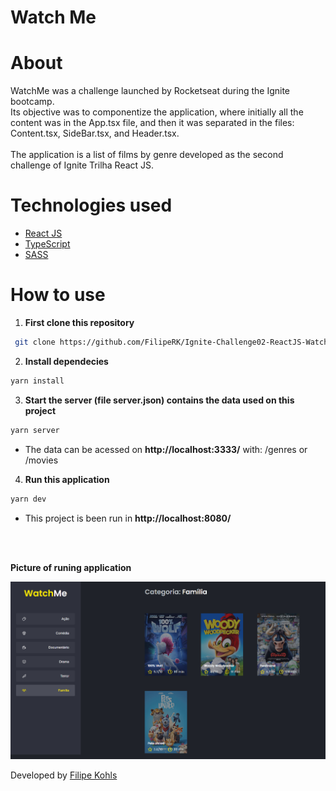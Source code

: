 # Watch Me

# About

WatchMe was a challenge launched by Rocketseat during the Ignite bootcamp. 
<br/>
Its objective was to componentize the application, where initially all the content was in the App.tsx file, and then it was separated in the files: Content.tsx, SideBar.tsx, and Header.tsx.
<br/><br/>
The application is a list of films by genre developed as the second challenge of Ignite Trilha React JS.


# Technologies used

- <a href="https://pt-br.reactjs.org/" > React JS </a>
- <a href="https://www.typescriptlang.org/"> TypeScript </a>
- <a href="https://sass-lang.com"> SASS </a>

# How to use

1. **First clone this repository**

```bash
 git clone https://github.com/FilipeRK/Ignite-Challenge02-ReactJS-WatchMe.git
```

2. **Install dependecies**

```bash
yarn install
```

3. **Start the server (file server.json) contains the data used on this project**

```bash
yarn server
```

- The data can be acessed on **http://localhost:3333/** with: /genres or /movies

4. **Run this application**

```bash
yarn dev
```

- This project is been run in **http://localhost:8080/**

<br/><br/>

**Picture of runing application**

![Screenshot](print.PNG)

<p >Developed by <a href="https://github.com/FilipeRK">Filipe Kohls </a>
